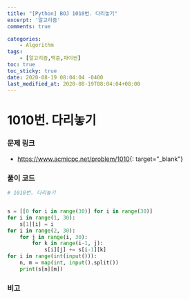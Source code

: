 ```yaml
---
title: "[Python] BOJ 1010번. 다리놓기"
excerpt: '알고리즘'
comments: true

categories:
    - Algorithm
tags:
    - [알고리즘,백준,파이썬]
toc: true
toc_sticky: true
date: 2020-08-19 08:04:04 -0400
last_modified_at: 2020-08-19T08:04:04+08:00
---
```


# 1010번. 다리놓기

### 문제 링크
- <https://www.acmicpc.net/problem/1010>{: target="\_blank"}

### 풀이 코드

```python
# 1010번. 다리놓기


s = [[0 for i in range(30)] for i in range(30)]
for i in range(1, 30):
    s[1][i] = i
for i in range(2, 30):
    for j in range(i, 30):
        for k in range(i-1, j):
            s[i][j] += s[i-1][k]
for i in range(int(input())):
    n, m = map(int, input().split())
    print(s[n][m])
```

### 비고